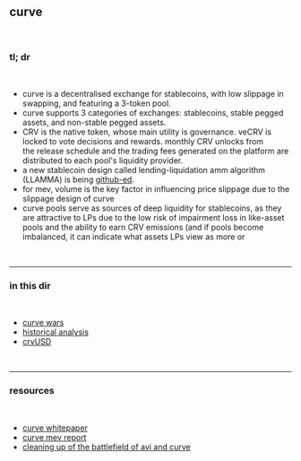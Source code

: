 ## curve

<br>

### tl; dr

<br>

* curve is a decentralised exchange for stablecoins, with low slippage in swapping, and featuring a 3-token pool. 
* curve supports 3 categories of exchanges: stablecoins, stable pegged assets, and non-stable pegged assets.
* CRV is the native token, whose main utility is governance. veCRV is locked to vote decisions and rewards. monthly CRV unlocks from the release schedule and the trading fees generated on the platform are distributed to each pool's liquidity provider. 
* a new stablecoin design called lending-liquidation amm algorithm (LLAMMA) is being [github-ed](https://github.com/curvefi/curve-stablecoin-js).
* for mev, volume is the key factor in influencing price slippage due to the slippage design of curve
* curve pools serve as sources of deep liquidity for stablecoins, as they are attractive to LPs due to the low risk of impairment loss in like-asset pools and the ability to earn CRV emissions (and if pools become imbalanced, it can indicate what assets LPs view as more or 


<br>

----

### in this dir

<br>

* [curve wars](curve_wars.md)
* [historical analysis](historical.md)
* [crvUSD](crvusd.md)

<br>


---

### resources

<br>


* [curve whitepaper](https://github.com/curvefi/curve-stablecoin/blob/master/doc/curve-stablecoin.pdf)
* [curve mev report](https://mirror.xyz/0xc19565163aFdEe3783FC970E4Bd0275B11848d34/iyBEOpngdSrVzlWjWf6eHVwOBuj2pEVxtbwyCNqlAyA)
* [cleaning up of the battlefield of avi and curve](https://mirror.xyz/0xc19565163aFdEe3783FC970E4Bd0275B11848d34/MVIdkzGOWx70ap0uA9Nuh7GHXtO1jGopEaIeAK2coC8)

